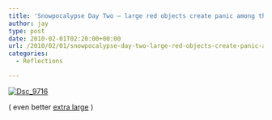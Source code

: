 ```yaml
---
title: 'Snowpocalypse Day Two – large red objects create panic among the 	population:'
author: jay
type: post
date: 2010-02-01T02:20:00+00:00
url: /2010/02/01/snowpocalypse-day-two-large-red-objects-create-panic-among-the-population/
categories:
  - Reflections

---
```

[![Dsc_9716][1]][2]

( even better [extra large][3] )

 [1]: http://sysadminrambles.files.wordpress.com/2010/01/dsc_9716.jpg?w=300
 [2]: http://sysadminrambles.files.wordpress.com/2010/01/dsc_9716.jpg
 [3]: http://photos.rambleon.org/Pets/Our-Pups/7810105_a7H5S#777708243_nWKhk-X2-LB